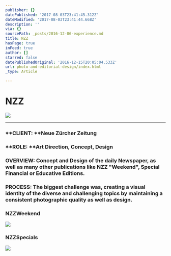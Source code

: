 ```yaml
---
publisher: {}
datePublished: '2017-08-03T23:41:45.312Z'
dateModified: '2017-08-03T23:41:44.668Z'
description: ''
via: {}
sourcePath: _posts/2016-12-06-experience.md
title: NZZ
hasPage: true
inFeed: true
author: []
starred: false
datePublishedOriginal: '2016-12-15T20:05:04.533Z'
url: photo-and-editorial-design/index.html
_type: Article

---
```

# NZZ
![](https://the-grid-user-content.s3-us-west-2.amazonaws.com/6cad3177-54a0-48bf-9983-30ed7e6e8c78.png)

---

### **CLIENT: **Neue Zürcher Zeitung

### **ROLE: **Art Direction, Concept, Design

### **OVERVIEW:** Concept and Design of the daily Newspaper, as well as many other publications like NZZ "Weekend", Special Financial or Educative Editions.

### **PROCESS:** The biggest challenge was, creating a visual identity of the diverse and challenging topics by maintaining a consistent photographic quality as well as design.

### NZZ**Weekend**
![](https://s3-us-west-2.amazonaws.com/the-grid-img/p/050835b8ff21aaea8b658fe544a6bcea7bbe672f.png)

### NZZ**Specials**
![](https://imgflo.herokuapp.com/graph/2b2431f8e7ba7b0/3c4a78b6da3577c7fe506275c784bb6a/croprotate.png?cropheight=12762&cropwidth=1010&degrees=0&input=https%3A%2F%2Fs3-us-west-2.amazonaws.com%2Fthe-grid-img%2Fp%2F2aee0432e2b7fa6a4aab421cbb558b0065d4d5f9.png&x=13&y=0)